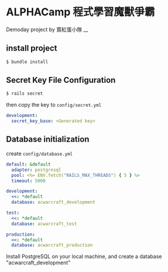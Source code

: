# ALPHACamp 程式學習魔獸爭霸
Demoday project by 賣紅蛋小隊
__
## install project
```bash
$ bundle install
```

## Secret Key File Configuration
```bash
$ rails secret
```
then copy the key to `config/secret.yml`
```yml
development:
  secret_key_base: <Generated key>
```
## Database initialization
create `config/database.yml`
```yml
default: &default
  adapter: postgresql
  pool: <%= ENV.fetch("RAILS_MAX_THREADS") { 5 } %>
  timeout: 5000

development:
  <<: *default
  database: acwarcraft_development

test:
  <<: *default
  database: acwarcraft_test

production:
  <<: *default
  database: acwarcraft_production

```
Install PostgreSQL on your local machine, and create a database "acwarcraft_development"

